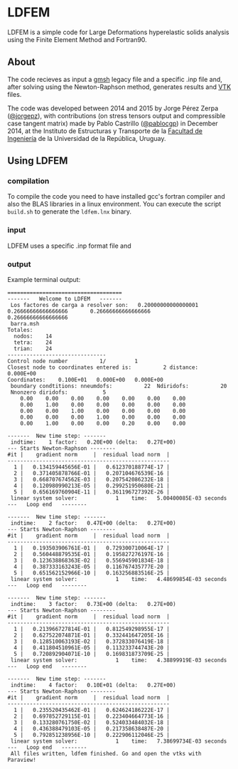 # LDFEM

LDFEM is a simple code for Large Deformations hyperelastic solids analysis using the Finite Element Method and Fortran90.

## About

The code recieves as input a [gmsh](https://gmsh.info/#Download) legacy file and a specific .inp file and, after solving using the Newton-Raphson method, generates results and [VTK](https://vtk.org/) files.

The code was developed between 2014 and 2015 by Jorge Pérez Zerpa ([@jorgepz](https://github.com/jorgepz)), with contributions (on stress tensors output and compressible case tangent matrix) made by Pablo Castrillo ([@pablocgp](https://github.com/pablocgp)) in December 2014, at the Instituto de Estructuras y Transporte de la [Facultad de Ingeniería](https://www.fing.edu.uy/) de la Universidad de la República, Uruguay.

## Using LDFEM

### compilation

To compile the code you need to have installed gcc's fortran compiler and also the BLAS libraries in a linux environment. You can execute the script `build.sh` to generate the `ldfem.lnx` binary.

### input
LDFEM uses a specific .inp format file and

### output

Example terminal output:

```
====================================
-------   Welcome to LDFEM   -------
 Los factores de carga a resolver son:   0.20000000000000001       0.26666666666666666       0.26666666666666666       0.26666666666666666     
 barra.msh           
Totales:
  nodos:    14
  tetra:    24
  trian:    24
-------------------------------
Control node number          1/         1
Closest node to coordinates entered is:          2 distance:    0.000E+00
Coordinates:    0.100E+01   0.000E+00   0.000E+00
 boundary condtitions: nneumdofs:          22  Ndiridofs:          20
 Nnonzero diridofs:           5
    0.00    0.00    0.00    0.00    0.00    0.00    0.00
    0.00    1.00    0.00    0.00    0.00    0.00    0.00
    0.00    0.00    1.00    0.00    0.00    0.00    0.00
    0.00    0.00    0.00    1.00    0.00    0.00    0.00
    0.00    1.00    0.00    0.00    0.20    0.00    0.00

-------  New time step: -------
 indtime:    1 factor:   0.20E+00 (delta:   0.27E+00)
--- Starts Newton-Raphson -------- 
#it |    gradient norm     |  residual load norm  |
---------------------------------------------------
  1 |   0.134159445656E-01 |   0.612370188774E-17 | 
  2 |   0.371405878766E-01 |   0.207104676539E-16 | 
  3 |   0.668707674562E-03 |   0.207542086232E-18 | 
  4 |   0.120980990213E-05 |   0.299251950680E-21 | 
  5 |   0.656169760904E-11 |   0.361196727392E-26 | 
 linear system solver:            1    time:   5.00400085E-03 seconds
---   Loop end   --------

-------  New time step: -------
 indtime:    2 factor:   0.47E+00 (delta:   0.27E+00)
--- Starts Newton-Raphson -------- 
#it |    gradient norm     |  residual load norm  |
---------------------------------------------------
  1 |   0.193503906761E-01 |   0.729300710064E-17 | 
  2 |   0.560448879535E-01 |   0.195827276197E-16 | 
  3 |   0.123638868363E-02 |   0.556945901834E-18 | 
  4 |   0.387333163243E-05 |   0.116767435777E-20 | 
  5 |   0.651562152966E-10 |   0.163256883516E-25 | 
 linear system solver:            1    time:   4.48699854E-03 seconds
---   Loop end   --------

-------  New time step: -------
 indtime:    3 factor:   0.73E+00 (delta:   0.27E+00)
--- Starts Newton-Raphson -------- 
#it |    gradient norm     |  residual load norm  |
---------------------------------------------------
  1 |   0.213966727814E-01 |   0.812549298955E-17 | 
  2 |   0.627522074871E-01 |   0.332441647205E-16 | 
  3 |   0.128510063193E-02 |   0.372833076419E-18 | 
  4 |   0.411804510961E-05 |   0.113233744743E-20 | 
  5 |   0.720892904071E-10 |   0.169831873709E-25 | 
 linear system solver:            1    time:   4.38899919E-03 seconds
---   Loop end   --------

-------  New time step: -------
 indtime:    4 factor:   0.10E+01 (delta:   0.27E+00)
--- Starts Newton-Raphson -------- 
#it |    gradient norm     |  residual load norm  |
---------------------------------------------------
  1 |   0.235520435462E-01 |   0.624624186222E-17 | 
  2 |   0.697852729115E-01 |   0.223404664773E-16 | 
  3 |   0.133280761750E-02 |   0.524033484032E-18 | 
  4 |   0.436388479103E-05 |   0.217358638487E-20 | 
  5 |   0.792851238956E-10 |   0.222906112046E-25 | 
 linear system solver:            1    time:   7.38699734E-03 seconds
---   Loop end   --------
 All files written, ldfem finished. Go and open the vtks with Paraview!
```



